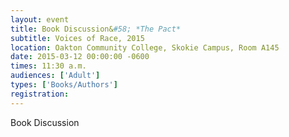 ```yaml
---
layout: event
title: Book Discussion&#58; *The Pact*
subtitle: Voices of Race, 2015
location: Oakton Community College, Skokie Campus, Room A145
date: 2015-03-12 00:00:00 -0600
times: 11:30 a.m.
audiences: ['Adult']
types: ['Books/Authors']
registration: 
---
```

Book Discussion
